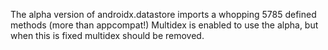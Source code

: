 The alpha version of androidx.datastore imports a whopping 5785 defined methods (more than appcompat!)
Multidex is enabled to use the alpha, but when this is fixed multidex should be removed. 